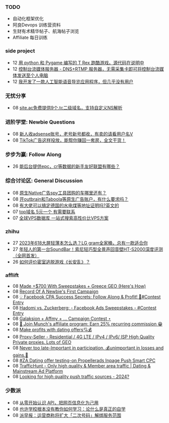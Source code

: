 ### TODO
-  自动化框架优化
-  阿良Devops 训练营资料
-  生财有术精华帖子、航海帖子浏览
-  Affiliate 每日训练

### side project
<!-- sideproject:START -->
-  12 [用 python 和 Pygame 编写的 T Rex 跑酷游戏。源代码在说明中](https://www.youtube.com/watch?v=pZySIXSelCA)
-  12 [控制台流媒体服务器 - DNS+RTMP 服务器，无需采集卡即可将控制台流媒体发送至个人电脑](https://github.com/Aioros/console-streaming-server)
-  12 [我开发了一款人工智能语音导览应用程序，但几乎没有用户](https://www.reddit.com/r/SideProject/comments/18gpp0e/ive_built_an_ai_audio_tour_app_but_have_almost_no/)<!-- sideproject:END -->


### 无忧分享
<!-- ruyo:START -->
-  08 [site.ac免费提供9个.tc二级域名，支持自定义NS解析](https://51.ruyo.net/18639.html)<!-- ruyo:END -->

### 进阶学堂: Newbie Questions
<!-- advertcn1:START -->
-  08 [新人收adsense账号，老号新号都收，有卖的请看用户名V](https://www.advertcn.com/thread-114586-1-1.html)
-  08 [TikTok广告这样投放，能帮你赚回一套房，全文干货！](https://www.advertcn.com/thread-114581-1-1.html)<!-- advertcn1:END -->

### 步步为赢: Follow Along
<!-- advertcn2:START -->
-  26 [能后台提供epc，cr等数据的新手友好联盟有哪些？](https://www.advertcn.com/thread-114470-1-1.html)<!-- advertcn2:END -->

### 综合讨论区: General Discussion
<!-- advertcn3:START -->
-  08 [原生Native广告spy工具团购的车哪里还有？](https://www.advertcn.com/thread-114583-1-1.html)
-  08 [开outbrain和Taboola等原生广告账户，有什么要求吗？](https://www.advertcn.com/thread-114582-1-1.html)
-  08 [有大佬可以搞定德国的水电煤等地址证明吗?英文的](https://www.advertcn.com/thread-114580-1-1.html)
-  07 [top域名 5元一个 有需要联系](https://www.advertcn.com/thread-114579-1-1.html)
-  07 [全球VPS数据库  一站式搜索高性价比VPS方案](https://www.advertcn.com/thread-114577-1-1.html)<!-- advertcn3:END -->


### zhihu
<!-- zhihu:START -->
-  27 [2023年618大屏轻薄本怎么选？LG gram全家桶，总有一款适合你](http://zhuanlan.zhihu.com/p/632641888?utm_campaign=rss&utm_medium=rss&utm_source=rss&utm_content=title)
-  27 [年轻人的第一台SoundBar！索尼轻巧型全景声回音壁HT-S2000深度评测（全网首发）](http://zhuanlan.zhihu.com/p/630990296?utm_campaign=rss&utm_medium=rss&utm_source=rss&utm_content=title)
-  26 [如何评价密室逃脱游戏《长安乱》？](http://www.zhihu.com/question/563950552/answer/3045961312?utm_campaign=rss&utm_medium=rss&utm_source=rss&utm_content=title)<!-- zhihu:END -->

### afflift
<!-- afflift:START -->
-  08 [Made +$700 With Sweepstakes + Greece GEO &lpar;Here&#39;s How&rpar;](https://afflift.com/f/threads/made-700-with-sweepstakes-greece-geo-heres-how.12942/)
-  08 [Record Of A Newbie&#39;s First Campaign](https://afflift.com/f/threads/record-of-a-newbies-first-campaign.12826/)
-  08 [💡 Facebook CPA Success Secrets: Follow Along &amp; Profit! 💸#Contest Entry](https://afflift.com/f/threads/%F0%9F%92%A1-facebook-cpa-success-secrets-follow-along-profit-%F0%9F%92%B8-contest-entry.12886/)
-  08 [Hadomi vs. Zuckerberg: - Facebook Ads Sweepstakes - #Contest Entry](https://afflift.com/f/threads/hadomi-vs-zuckerberg-facebook-ads-sweepstakes-contest-entry.12846/)
-  08 [Galaksion + Affmy + ...  Campaign Contest ⋆](https://afflift.com/f/threads/galaksion-affmy-campaign-contest-%E2%8B%86.11225/)
-  08 [📣 Join Munch&#39;s affiliate program: Earn 25% recurring commission 😁](https://afflift.com/f/threads/%F0%9F%93%A3-join-munchs-affiliate-program-earn-25-recurring-commission-%F0%9F%98%81.12790/)
-  08 [Make profits with dating offers💘💰](https://afflift.com/f/threads/make-profits-with-dating-offers%F0%9F%92%98%F0%9F%92%B0.12848/)
-  08 [Proxy-Seller - Residential / 4G LTE / IPv4 / IPv6/ ISP High Quality Private proxies. Lots of GEO](https://afflift.com/f/threads/proxy-seller-residential-4g-lte-ipv4-ipv6-isp-high-quality-private-proxies-lots-of-geo.11946/)
-  08 [Never too late-Important in participation, 💰unimportant in losses and gains.🤑](https://afflift.com/f/threads/never-too-late-important-in-participation-%F0%9F%92%B0unimportant-in-losses-and-gains-%F0%9F%A4%91.12861/)
-  08 [#ZA Dating offer testing-on Propellerads Inpage Push Smart CPC](https://afflift.com/f/threads/za-dating-offer-testing-on-propellerads-inpage-push-smart-cpc.12890/)
-  08 [TrafficHunt - Only high quality &amp; Member area traffic | Dating &amp; Mainstream Ad Platform](https://afflift.com/f/threads/traffichunt-only-high-quality-member-area-traffic-dating-mainstream-ad-platform.10862/)
-  08 [Looking for high quality push traffic sources - 2024?](https://afflift.com/f/threads/looking-for-high-quality-push-traffic-sources-2024.12940/)<!-- afflift:END -->

### 少数派
<!-- sspai:START -->
-  08 [从零开始认识 API，把网页信息化为己用](https://sspai.com/post/87885)
-  08 [也许学校根本没有教你如何学习：论什么是真正的自学](https://sspai.com/post/87551)
-  08 [派早报：运营商称将扩大「二次号码」解绑服务范围](https://sspai.com/post/87879)<!-- sspai:END -->
